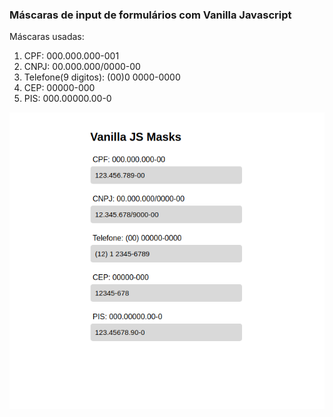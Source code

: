 ### Máscaras de input de formulários com Vanilla Javascript

Máscaras usadas:

1. CPF: 000.000.000-001
2. CNPJ: 00.000.000/0000-00
3. Telefone(9 digitos): (00)0 0000-0000
4. CEP: 00000-000
5. PIS: 000.00000.00-0

![screen](screen.png)
